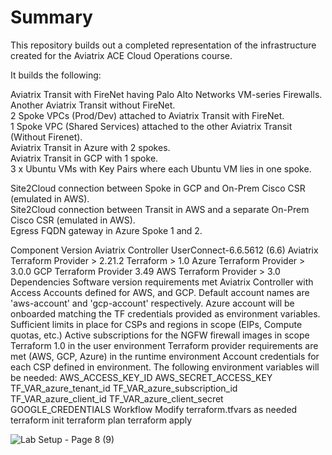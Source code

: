 # Summary

This repository builds out a completed representation of the infrastructure created for the Aviatrix ACE Cloud Operations course.

It builds the following:

Aviatrix Transit with FireNet having Palo Alto Networks VM-series Firewalls.   
Another Aviatrix Transit without FireNet.   
2 Spoke VPCs (Prod/Dev) attached to Aviatrix Transit with FireNet.   
1 Spoke VPC (Shared Services) attached to the other Aviatrix Transit (Without Firenet).  
Aviatrix Transit in Azure with 2 spokes.   
Aviatrix Transit in GCP with 1 spoke.   
3 x Ubuntu VMs with Key Pairs where each Ubuntu VM lies in one spoke.    
 
Site2Cloud connection between Spoke in GCP and On-Prem Cisco CSR (emulated in AWS).   
Site2Cloud connection between Transit in AWS and a separate On-Prem Cisco CSR (emulated in AWS).   
Egress FQDN gateway in Azure Spoke 1 and 2.   

Component	Version
Aviatrix Controller	UserConnect-6.6.5612 (6.6)
Aviatrix Terraform Provider	> 2.21.2
Terraform	> 1.0
Azure Terraform Provider	> 3.0.0
GCP Terraform Provider	3.49
AWS Terraform Provider	> 3.0
Dependencies
Software version requirements met
Aviatrix Controller with Access Accounts defined for AWS, and GCP. Default account names are 'aws-account' and 'gcp-account' respectively.
Azure account will be onboarded matching the TF credentials provided as environment variables.
Sufficient limits in place for CSPs and regions in scope (EIPs, Compute quotas, etc.)
Active subscriptions for the NGFW firewall images in scope
Terraform 1.0 in the user environment
Terraform provider requirements are met (AWS, GCP, Azure) in the runtime environment
Account credentials for each CSP defined in environment. The following environment variables will be needed:
AWS_ACCESS_KEY_ID
AWS_SECRET_ACCESS_KEY
TF_VAR_azure_tenant_id
TF_VAR_azure_subscription_id
TF_VAR_azure_client_id
TF_VAR_azure_client_secret
GOOGLE_CREDENTIALS
Workflow
Modify terraform.tfvars as needed
terraform init
terraform plan
terraform apply

![Lab Setup - Page 8 (9)](https://user-images.githubusercontent.com/16576150/171320244-84c8af17-88f6-491f-b304-a6c58ce2413f.png)
